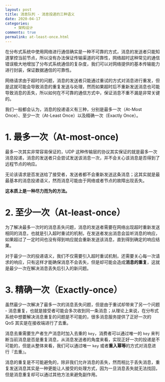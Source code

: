 ```yaml
---
layout: post
title: 消息队列 - 消息投递的三种语义
date: 2020-04-17
categories:
    - 架构设计
comments: true
permalink: at-least-once.html
---
```


在分布式系统中使用网络进行通信确实是一种不可靠的方式，消息的发送者只能知道掌控当前节点，所以没有办法保证传输渠道的可靠性，网络超时这种常见的通信错误极大地增加了分布式系统通信的复杂度，我们可以对网络提供的基本传输能力进行封装，保证数据通信的可靠性。

网络请求由于超时的问题，消息的发送者只能通过重试的方式对消息进行重发，但是这就可能会导致消息的重复发送与处理，然而如果超时后不重新发送消息也可能导致消息的丢失，所以如何在不可靠的通信方式中，保证消息不重不漏是非常关键的。

我们一般都会认为，消息的投递语义有三种，分别是最多一次（At-Most Once）、至少一次（At-Least Once）以及精确一次（Exactly Once）。

# 1. 最多一次（At-most-once)

最多一次其实非常容易保证的，UDP 这种传输层的协议其实保证的就是最多一次消息投递，消息的发送者只会尝试发送该消息一次，并不会关心该消息是否得到了远程节点的响应。

无论该请求是否发送给了接受者，发送者都不会重新发送这条消息；这其实就是最最基本的消息投递语义，然而消息可能由于网络或者节点的故障出现丢失。

**这本质上是一种尽力而为的方法。**

# 2. 至少一次（At-least-once）

为了解决最多一次时的消息丢失问题，消息的发送者需要在网络出现超时重新发送相同的消息，也就是引入超时重试的机制，在发送者发出消息会监听消息的响应，如果超过了一定时间也没有得到响应就会重新发送该消息，直到得到确定的响应结果。

对于最少一次的投递语义，我们不仅需要引入超时重试机制，还需要关心每一次请求的响应，只有这样才能确保消息不会丢失，但是却可能会造成**消息的重复**，这就是最少一次在解决消息丢失后引入的新问题。

# 3. 精确一次（Exactly-once）

虽然最少一次解决了最多一次的消息丢失问题，但是由于重试却带来了另一个问题 - 消息重复，也就是接受者可能会多次收到同一条消息；从理论上来说，在分布式系统中想要解决消息重复的问题是不可能的，很多消息服务提供了正好一次的 QoS 其实是在接收端进行了去重。

消息去重需要生产者生产消息时加入去重的 `key`，消费者可以通过唯一的 `key` 来判断当前消息是否是重复消息，从消息发送者的角度来看，实现正好一次的投递是不可能的，但是从整体来看，我们可以通过唯一 `key` 或者**重入幂等**的方式对消息进行『去重』。

消息的重复是不可能避免的，除非我们允许消息的丢失，然而相比于丢失消息，重复发送消息其实是一种更能让人接受的处理方式，因为一旦消息丢失就无法找回，但是消息重复却可以通过其他方法来避免副作用。